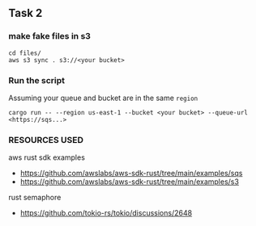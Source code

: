 ## Task 2
### make fake files in s3
```
cd files/
aws s3 sync . s3://<your bucket>
```

### Run the script
Assuming your queue and bucket are in the same `region`
```
cargo run -- --region us-east-1 --bucket <your bucket> --queue-url <https://sqs...>
```

### RESOURCES USED
aws rust sdk examples
- https://github.com/awslabs/aws-sdk-rust/tree/main/examples/sqs
- https://github.com/awslabs/aws-sdk-rust/tree/main/examples/s3

rust semaphore
- https://github.com/tokio-rs/tokio/discussions/2648
